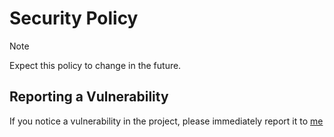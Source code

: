 # Security Policy

> [!NOTE]
> Expect this policy to change in the future.

## Reporting a Vulnerability

If you notice a vulnerability in the project, please immediately report it to [me](mailto:ahmad.khan60@outlook.com)
